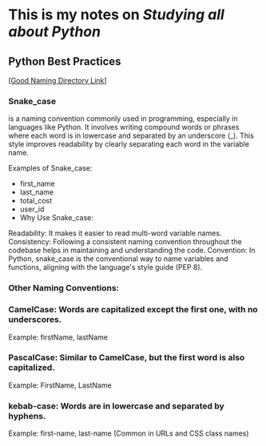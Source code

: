# This is my notes on *Studying all about Python*

## ****Python Best Practices**** 
[[Good Naming Directory Link](https://github.com/Thisizzellie/Python-/blob/main/Pythonbestpractices/good_naming.py)]

###  Snake_case 

is a naming convention commonly used in programming, especially in languages like Python. It involves writing compound words or phrases where each word is in lowercase and separated by an underscore (_). This style improves readability by clearly separating each word in the variable name.

Examples of Snake_case:

+ first_name
+ last_name
+ total_cost
+ user_id
+ Why Use Snake_case:

Readability: It makes it easier to read multi-word variable names.
Consistency: Following a consistent naming convention throughout the codebase helps in maintaining and understanding the code.
Convention: In Python, snake_case is the conventional way to name variables and functions, aligning with the language's style guide (PEP 8).

### Other Naming Conventions:

### CamelCase: Words are capitalized except the first one, with no underscores.
Example: firstName, lastName

### PascalCase: Similar to CamelCase, but the first word is also capitalized.
Example: FirstName, LastName

### kebab-case: Words are in lowercase and separated by hyphens.
Example: first-name, last-name (Common in URLs and CSS class names)
